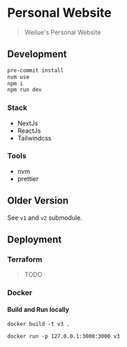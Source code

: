 # Personal Website

> Weilue's Personal Website

## Development

```bash
pre-commit install
nvm use
npm i
npm run dev
```

### Stack

- NextJs
- ReactJs
- Tailwindcss

### Tools

- nvm
- prettier

## Older Version
See `v1` and `v2` submodule.

## Deployment
### Terraform
> TODO
### Docker
#### Build and Run locally
```
docker build -t v3 .
```
```
docker run -p 127.0.0.1:3000:3000 v3
```
